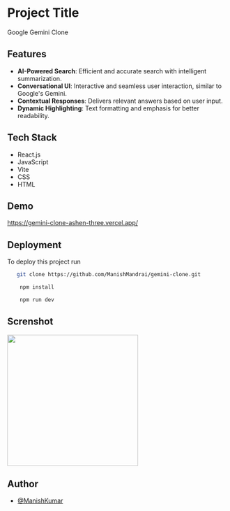 
# Project Title

Google Gemini Clone


## Features

- **AI-Powered Search**: Efficient and accurate search with intelligent summarization.
- **Conversational UI**: Interactive and seamless user interaction, similar to Google's Gemini.
- **Contextual Responses**: Delivers relevant answers based on user input.
- **Dynamic Highlighting**: Text formatting and emphasis for better readability.


## Tech Stack

-   React.js
-   JavaScript
-   Vite
-   CSS
-   HTML

## Demo

https://gemini-clone-ashen-three.vercel.app/


## Deployment

To deploy this project run

```bash
   git clone https://github.com/ManishMandrai/gemini-clone.git
```

```bash
    npm install
````

```bash
    npm run dev 
```

##  Screnshot

<img src="https://github.com/user-attachments/assets/55591bf4-0446-4bea-b537-bb4dc4fdcd51" width="300"/>


## Author

- [@ManishKumar](https://github.com/ManishMandrai)

